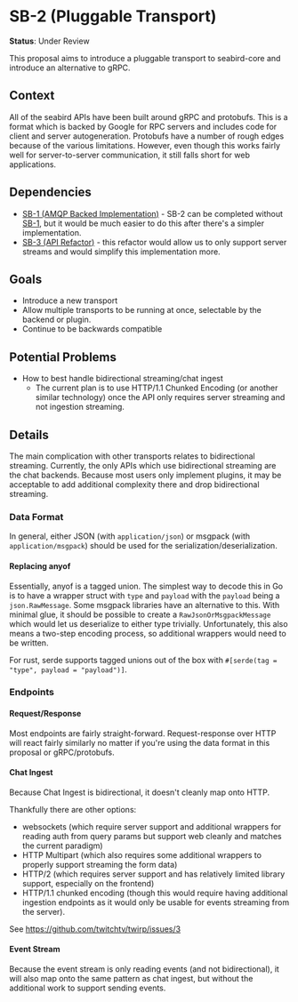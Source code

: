# SB-2 (Pluggable Transport)

**Status**: Under Review

This proposal aims to introduce a pluggable transport to seabird-core and
introduce an alternative to gRPC.

## Context

All of the seabird APIs have been built around gRPC and protobufs. This is a
format which is backed by Google for RPC servers and includes code for client
and server autogeneration. Protobufs have a number of rough edges because of the
various limitations. However, even though this works fairly well for
server-to-server communication, it still falls short for web applications.

## Dependencies

- [SB-1 (AMQP Backed Implementation)](./SB-1.md) - SB-2 can be completed
  without [SB-1](./SB-1.md), but it would be much easier to do this after
  there's a simpler implementation.
- [SB-3 (API Refactor)](./SB-3.md) - this refactor would allow us to only
  support server streams and would simplify this implementation more.

## Goals

- Introduce a new transport
- Allow multiple transports to be running at once, selectable by the backend or
  plugin.
- Continue to be backwards compatible

## Potential Problems

- How to best handle bidirectional streaming/chat ingest
  - The current plan is to use HTTP/1.1 Chunked Encoding (or another similar
    technology) once the API only requires server streaming and not ingestion
    streaming.

## Details

The main complication with other transports relates to bidirectional streaming.
Currently, the only APIs which use bidirectional streaming are the chat
backends. Because most users only implement plugins, it may be acceptable to add
additional complexity there and drop bidirectional streaming.

### Data Format

In general, either JSON (with `application/json`) or msgpack (with
`application/msgpack`) should be used for the serialization/deserialization.

#### Replacing anyof

Essentially, anyof is a tagged union. The simplest way to decode this in Go is
to have a wrapper struct with `type` and `payload` with the `payload` being a
`json.RawMessage`. Some msgpack libraries have an alternative to this. With
minimal glue, it should be possible to create a `RawJsonOrMsgpackMessage` which
would let us deserialize to either type trivially. Unfortunately, this also
means a two-step encoding process, so additional wrappers would need to be
written.

For rust, serde supports tagged unions out of the box with `#[serde(tag =
"type", payload = "payload")]`.

### Endpoints

#### Request/Response

Most endpoints are fairly straight-forward. Request-response over HTTP will
react fairly similarly no matter if you're using the data format in this
proposal or gRPC/protobufs.

#### Chat Ingest

Because Chat Ingest is bidirectional, it doesn't cleanly map onto HTTP.

Thankfully there are other options:
- websockets (which require server support and
additional wrappers for reading auth from query params but support web cleanly
and matches the current paradigm)
- HTTP Multipart (which also requires some
additional wrappers to properly support streaming the form data)
- HTTP/2 (which
requires server support and has relatively limited library support, especially
on the frontend)
- HTTP/1.1 chunked encoding (though this would require having
additional ingestion endpoints as it would only be usable for events streaming
from the server).

See https://github.com/twitchtv/twirp/issues/3

#### Event Stream

Because the event stream is only reading events (and not bidirectional), it will
also map onto the same pattern as chat ingest, but without the additional work
to support sending events.
